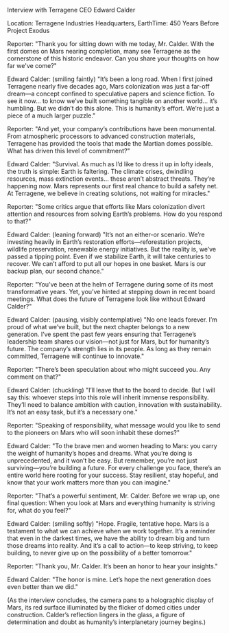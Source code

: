 Interview with Terragene CEO Edward Calder

Location: Terragene Industries Headquarters, EarthTime: 450 Years Before Project Exodus

Reporter: "Thank you for sitting down with me today, Mr. Calder. With the first domes on Mars nearing completion, many see Terragene as the cornerstone of this historic endeavor. Can you share your thoughts on how far we've come?"

Edward Calder: (smiling faintly) "It’s been a long road. When I first joined Terragene nearly five decades ago, Mars colonization was just a far-off dream—a concept confined to speculative papers and science fiction. To see it now… to know we’ve built something tangible on another world… it’s humbling. But we didn’t do this alone. This is humanity’s effort. We’re just a piece of a much larger puzzle."

Reporter: "And yet, your company’s contributions have been monumental. From atmospheric processors to advanced construction materials, Terragene has provided the tools that made the Martian domes possible. What has driven this level of commitment?"

Edward Calder: "Survival. As much as I’d like to dress it up in lofty ideals, the truth is simple: Earth is faltering. The climate crises, dwindling resources, mass extinction events… these aren’t abstract threats. They’re happening now. Mars represents our first real chance to build a safety net. At Terragene, we believe in creating solutions, not waiting for miracles."

Reporter: "Some critics argue that efforts like Mars colonization divert attention and resources from solving Earth’s problems. How do you respond to that?"

Edward Calder: (leaning forward) "It’s not an either-or scenario. We’re investing heavily in Earth’s restoration efforts—reforestation projects, wildlife preservation, renewable energy initiatives. But the reality is, we’ve passed a tipping point. Even if we stabilize Earth, it will take centuries to recover. We can’t afford to put all our hopes in one basket. Mars is our backup plan, our second chance."

Reporter: "You’ve been at the helm of Terragene during some of its most transformative years. Yet, you’ve hinted at stepping down in recent board meetings. What does the future of Terragene look like without Edward Calder?"

Edward Calder: (pausing, visibly contemplative) "No one leads forever. I’m proud of what we’ve built, but the next chapter belongs to a new generation. I’ve spent the past few years ensuring that Terragene’s leadership team shares our vision—not just for Mars, but for humanity’s future. The company’s strength lies in its people. As long as they remain committed, Terragene will continue to innovate."

Reporter: "There’s been speculation about who might succeed you. Any comment on that?"

Edward Calder: (chuckling) "I’ll leave that to the board to decide. But I will say this: whoever steps into this role will inherit immense responsibility. They’ll need to balance ambition with caution, innovation with sustainability. It’s not an easy task, but it’s a necessary one."

Reporter: "Speaking of responsibility, what message would you like to send to the pioneers on Mars who will soon inhabit these domes?"

Edward Calder: "To the brave men and women heading to Mars: you carry the weight of humanity’s hopes and dreams. What you’re doing is unprecedented, and it won’t be easy. But remember, you’re not just surviving—you’re building a future. For every challenge you face, there’s an entire world here rooting for your success. Stay resilient, stay hopeful, and know that your work matters more than you can imagine."

Reporter: "That’s a powerful sentiment, Mr. Calder. Before we wrap up, one final question: When you look at Mars and everything humanity is striving for, what do you feel?"

Edward Calder: (smiling softly) "Hope. Fragile, tentative hope. Mars is a testament to what we can achieve when we work together. It’s a reminder that even in the darkest times, we have the ability to dream big and turn those dreams into reality. And it’s a call to action—to keep striving, to keep building, to never give up on the possibility of a better tomorrow."

Reporter: "Thank you, Mr. Calder. It’s been an honor to hear your insights."

Edward Calder: "The honor is mine. Let’s hope the next generation does even better than we did."

(As the interview concludes, the camera pans to a holographic display of Mars, its red surface illuminated by the flicker of domed cities under construction. Calder’s reflection lingers in the glass, a figure of determination and doubt as humanity’s interplanetary journey begins.)

